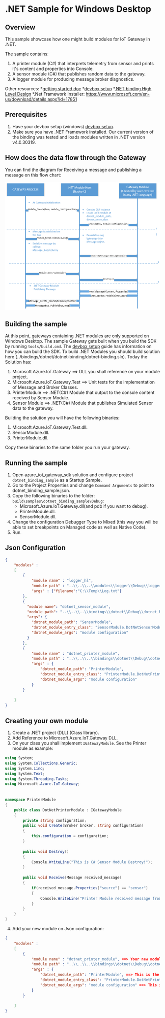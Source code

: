 .NET Sample for Windows Desktop
===============================

Overview
--------

This sample showcase how one might build modules for IoT Gateway in .NET.

The sample contains:

1. A printer module (C#) that interprets telemetry from sensor and prints it's content and properties into Console.
2. A sensor module (C#) that publishes random data to the gateway.
3. A logger module for producing message broker diagnostics.

Other resources:
*[getting started doc](getting_started.md)
*[devbox setup](devbox_setup.md)
*[.NET binding High Level Design](../bindings/dotnet/devdoc/dotnet_bindings_hld.md)
*.Net Framework Installer: https://www.microsoft.com/en-us/download/details.aspx?id=17851

Prerequisites
--------------
1. Have your devbox setup (windows) [devbox setup](devbox_setup.md).
2. Make sure you have .NET Framework installed. Our current version of the binding was tested and loads modules written in .NET version v4.0.30319.

How does the data flow through the Gateway
------------------------------------------
You can find the diagram for Receiving a message and publishing a message on this flow chart:

![](../bindings/dotnet/devdoc/images/flow_chart.png)


Building the sample
-------------------
At this point, gateways containing .NET modules are only supported on Windows Desktop. The sample Gateway gets built when you build the SDK by running `tools/build.cmd`.  The
[devbox setup](devbox_setup.md) guide has information on how you can build the SDK.
To build .NET Modules you should build solution here (../bindings/dotnet/dotnet-binding/dotnet-binding.sln).
Today the Solution has: 
1. Microsoft.Azure.IoT.Gateway ==> DLL you shall reference on your module project.
2. Microsoft.Azure.IoT.Gateway.Test ==> Unit tests for the implementation of Message and Broker Classes.
3. PrinterModule ==> .NET(C#) Module that output to the console content received by Sensor Module.
4. Sensor Module ==> .NET(C#) Module that publishes Simulated Sensor data to the gateway.

Building the solution you will have the following binaries: 
1. Microsoft.Azure.IoT.Gateway.Test.dll.
2. SensorModule.dll.
3. PrinterModule.dll.

Copy these binaries to the same folder you run your gateway. 

Running the sample
------------------
1. Open azure_iot_gateway_sdk solution and configure project `dotnet_binding_sample` as a Startup Sample.
2. Go to the Project Properties and change `Command Arguments` to point to dotnet_binding_sample.json.
3. Copy the following binaries to the folder: `build\samples\dotnet_binding_sample\Debug`:
    * Microsoft.Azure.IoT.Gateway.dll(and pdb if you want to debug).
    * PrinterModule.dll.
    * SensorModule.dll.
4. Change the configuration Debugger Type to Mixed (this way you will be able to set breakpoints on Managed code as well as Native Code).
5. Run.




Json Configuration
------------------
```json
{
    "modules" :
    [
        {
            "module name" : "logger_hl",
            "module path" : "..\\..\\..\\modules\\logger\\Debug\\logger_hl.dll",
            "args" : {"filename":"C:\\Temp\\Log.txt"} 
        },
        {
          "module name": "dotnet_sensor_module",
          "module path": "..\\..\\..\\bindings\\dotnet\\Debug\\dotnet_hl.dll",
          "args": {
            "dotnet_module_path": "SensorModule",
            "dotnet_module_entry_class": "SensorModule.DotNetSensorModule",
            "dotnet_module_args": "module configuration"
          }
        },
        {
            "module name" : "dotnet_printer_module",
            "module path" : "..\\..\\..\\bindings\\dotnet\\Debug\\dotnet_hl.dll",
            "args" : {
                "dotnet_module_path": "PrinterModule",
                "dotnet_module_entry_class": "PrinterModule.DotNetPrinterModule",
                "dotnet_module_args": "module configuration"
            }
        }

    ]
}
```

Creating your own module
------------------------
1. Create a .NET project (DLL) (Class library).
2. Add Reference to Microsoft.Azure.IoT.Gateway DLL.
3. On your class you shall implement `IGatewayModule`.
   See the Printer module as example:
~~~~~~~~~~~~~~~~~~~~~~~~~~~~~~~~~~~~~~~~~~~~~~~~~~~~~~~~~~~~~~~~~~~~~~~~~~ C#
using System;
using System.Collections.Generic;
using System.Linq;
using System.Text;
using System.Threading.Tasks;
using Microsoft.Azure.IoT.Gateway;


namespace PrinterModule
{
    public class DotNetPrinterModule : IGatewayModule
    {
        private string configuration;
        public void Create(Broker broker, string configuration)
        {
            this.configuration = configuration;
        }

        public void Destroy()
        {
            Console.WriteLine("This is C# Sensor Module Destroy!");
        }

        public void Receive(Message received_message)
        {
            if(received_message.Properties["source"] == "sensor")
            {
                Console.WriteLine("Printer Module received message from Sensor. Content: " + System.Text.Encoding.UTF8.GetString(received_message.Content, 0, received_message.Content.Length));
            }
        }
    }
}
~~~~~~~~~~~~~~~~~~~~~~~~~~~~~~~~~~~~~~~~~~~~~~~~~~~~~~~~~~~~~~~~~~~~~~~~~~

4. Add your new module on Json configuration:
```json
{
    "modules" :
    [
        {
            "module name" : "dotnet_printer_module", ==> Your new module name. 
            "module path" : "..\\..\\..\\bindings\\dotnet\\Debug\\dotnet_hl.dll", ==> This is the location where the dotnet_hl.dll is located.
            "args" : {
                "dotnet_module_path": "PrinterModule", ==> This is the name of your module dll. On this sample it is PrinterModule.dll
                "dotnet_module_entry_class": "PrinterModule.DotNetPrinterModule", ==> This is the name of your Class (Namespace.ClassName) that implements IGatewayModule.
                "dotnet_module_args": "module configuration" ==> This is any configuratio you want to use on your sample. It will be passed to you as a String, you can add a JSON configuration in it.
            }
        }

    ]
}
```